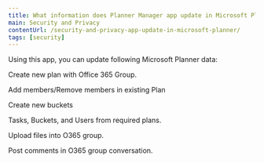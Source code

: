 ```yaml
---
title: What information does Planner Manager app update in Microsoft Planner?
main: Security and Privacy
contentUrl: /security-and-privacy-app-update-in-microsoft-planner/
tags: [security]
---
```

Using this app, you can update following Microsoft Planner data: 

Create new plan with Office 365 Group. 

Add members/Remove members in existing Plan 

Create new buckets 

Tasks, Buckets, and Users from required plans. 

Upload files into O365 group. 

Post comments in O365 group conversation. 
